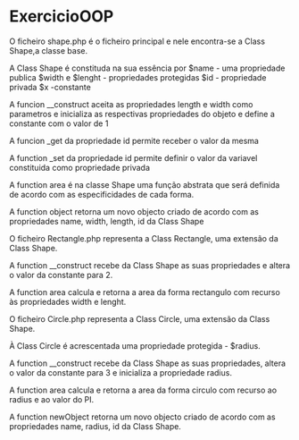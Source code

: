 # ExercicioOOP

O ficheiro shape.php é o ficheiro principal e nele encontra-se a Class Shape,a classe base.

 A Class Shape é constituda na sua essência por 
 $name - uma propriedade publica 
 $width e $lenght - propriedades protegidas
 $id - propriedade privada 
 $x -constante 

A funcion __construct aceita as propriedades length e width como parametros e inicializa as respectivas propriedades do objeto e define a constante com o valor de 1

A funcion _get da propriedade id permite receber o valor da mesma

A function _set da propriedade id permite definir o valor da variavel constituida como propriedade privada

A function area é na classe Shape uma função abstrata que será definida de acordo com as especificidades de cada forma.

A function object retorna um novo objecto criado de acordo com as propriedades name, width, length, id da Class Shape


O ficheiro Rectangle.php representa a Class Rectangle, uma extensão da Class Shape.

 A function __construct recebe da Class Shape as suas propriedades e altera o valor da constante para 2.
 
 A function area calcula e retorna a area da forma rectangulo com recurso às propriedades width e lenght.
 

O ficheiro Circle.php representa a Class Circle, uma extensão da Class Shape.

À Class Circle é acrescentada uma propriedade protegida - $radius.

 A function __construct recebe da Class Shape as suas propriedades, altera o valor da constante para 3 e inicializa a propriedade radius.
 
 A function area calcula e retorna a area da forma circulo com recurso ao radius e ao valor do PI.
 
 A function newObject retorna um novo objecto criado de acordo com as propriedades name, radius, id da Class Shape.
 
